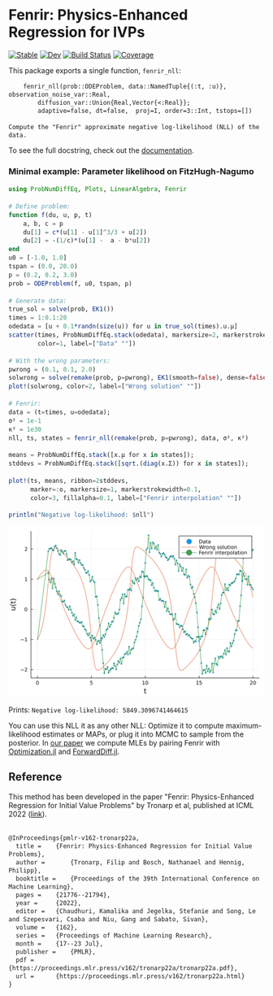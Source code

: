 # Fenrir: Physics-Enhanced Regression for IVPs

[![Stable](https://img.shields.io/badge/docs-stable-blue.svg)](https://nathanaelbosch.github.io/Fenrir.jl/stable)
[![Dev](https://img.shields.io/badge/docs-dev-blue.svg)](https://nathanaelbosch.github.io/Fenrir.jl/dev)
[![Build Status](https://github.com/nathanaelbosch/Fenrir.jl/actions/workflows/CI.yml/badge.svg?branch=main)](https://github.com/nathanaelbosch/Fenrir.jl/actions/workflows/CI.yml?query=branch%3Amain)
[![Coverage](https://codecov.io/gh/nathanaelbosch/Fenrir.jl/branch/main/graph/badge.svg)](https://codecov.io/gh/nathanaelbosch/Fenrir.jl)

This package exports a single function, `fenrir_nll`:
```
    fenrir_nll(prob::ODEProblem, data::NamedTuple{(:t, :u)}, observation_noise_var::Real,
        diffusion_var::Union{Real,Vector{<:Real}};
        adaptive=false, dt=false,  proj=I, order=3::Int, tstops=[])

Compute the "Fenrir" approximate negative log-likelihood (NLL) of the data.
```
To see the full docstring, check out the
[documentation](https://nathanaelbosch.github.io/Fenrir.jl/stable).


### Minimal example: Parameter likelihood on FitzHugh-Nagumo
```julia
using ProbNumDiffEq, Plots, LinearAlgebra, Fenrir

# Define problem:
function f(du, u, p, t)
    a, b, c = p
    du[1] = c*(u[1] - u[1]^3/3 + u[2])
    du[2] = -(1/c)*(u[1] -  a - b*u[2])
end
u0 = [-1.0, 1.0]
tspan = (0.0, 20.0)
p = (0.2, 0.2, 3.0)
prob = ODEProblem(f, u0, tspan, p)

# Generate data:
true_sol = solve(prob, EK1())
times = 1:0.1:20
odedata = [u + 0.1*randn(size(u)) for u in true_sol(times).u.μ]
scatter(times, ProbNumDiffEq.stack(odedata), markersize=2, markerstrokewidth=0.1,
        color=1, label=["Data" ""])

# With the wrong parameters:
pwrong = (0.1, 0.1, 2.0)
solwrong = solve(remake(prob, p=pwrong), EK1(smooth=false), dense=false);
plot!(solwrong, color=2, label=["Wrong solution" ""])

# Fenrir:
data = (t=times, u=odedata);
σ² = 1e-1
κ² = 1e30
nll, ts, states = fenrir_nll(remake(prob, p=pwrong), data, σ², κ²)

means = ProbNumDiffEq.stack([x.μ for x in states]);
stddevs = ProbNumDiffEq.stack([sqrt.(diag(x.Σ)) for x in states]);

plot!(ts, means, ribbon=2stddevs,
      marker=:o, markersize=1, markerstrokewidth=0.1,
      color=3, fillalpha=0.1, label=["Fenrir interpolation" ""])

println("Negative log-likelihood: $nll")
```
![README Demo](./docs/src/readmedemo.svg?raw=true "README Demo")

Prints: `Negative log-likelihood: 5849.3096741464615`

You can use this NLL it as any other NLL:
Optimize it to compute maximum-likelihood estimates or MAPs,
or plug it into MCMC to sample from the posterior.
In [our paper](https://arxiv.org/abs/2202.01287) we compute MLEs by pairing Fenrir with [Optimization.jl](http://optimization.sciml.ai/stable/) and [ForwardDiff.jl](https://juliadiff.org/ForwardDiff.jl/stable/).



## Reference
This method has been developed in the paper "Fenrir: Physics-Enhanced Regression for Initial Value Problems" by Tronarp et al, published at ICML 2022 ([link](https://proceedings.mlr.press/v162/tronarp22a.html)).
```

@InProceedings{pmlr-v162-tronarp22a,
  title = 	 {Fenrir: Physics-Enhanced Regression for Initial Value Problems},
  author =       {Tronarp, Filip and Bosch, Nathanael and Hennig, Philipp},
  booktitle = 	 {Proceedings of the 39th International Conference on Machine Learning},
  pages = 	 {21776--21794},
  year = 	 {2022},
  editor = 	 {Chaudhuri, Kamalika and Jegelka, Stefanie and Song, Le and Szepesvari, Csaba and Niu, Gang and Sabato, Sivan},
  volume = 	 {162},
  series = 	 {Proceedings of Machine Learning Research},
  month = 	 {17--23 Jul},
  publisher =    {PMLR},
  pdf = 	 {https://proceedings.mlr.press/v162/tronarp22a/tronarp22a.pdf},
  url = 	 {https://proceedings.mlr.press/v162/tronarp22a.html}
}
```
